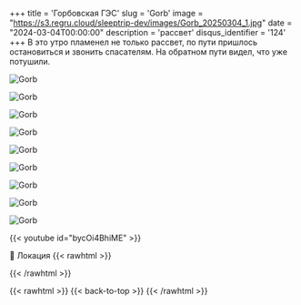 +++
title = 'Горбовская ГЭС'
slug = 'Gorb'
image = "https://s3.regru.cloud/sleeptrip-dev/images/Gorb_20250304_1.jpg"
date = "2024-03-04T00:00:00"
description = 'рассвет'
disqus_identifier = '124'
+++
В это утро пламенел не только рассвет, по пути пришлось остановиться и звонить спасателям. На обратном пути видел, что уже потушили.

![Gorb](https://s3.regru.cloud/sleeptrip-dev/images/Gorb_20250304_2.jpg)

![Gorb](https://s3.regru.cloud/sleeptrip-dev/images/Gorb_20250304_3.jpg)

![Gorb](https://s3.regru.cloud/sleeptrip-dev/images/Gorb_20250304_4.jpg)

![Gorb](https://s3.regru.cloud/sleeptrip-dev/images/Gorb_20250304_5.jpg)

![Gorb](https://s3.regru.cloud/sleeptrip-dev/images/Gorb_20250304_6.jpg)

![Gorb](https://s3.regru.cloud/sleeptrip-dev/images/Gorb_20250304_7.jpg)

![Gorb](https://s3.regru.cloud/sleeptrip-dev/images/Gorb_20250304_8.jpg)

![Gorb](https://s3.regru.cloud/sleeptrip-dev/images/Gorb_20250304_9.jpg)

![Gorb](https://s3.regru.cloud/sleeptrip-dev/images/Gorb_20250304_10.jpg)

{{< youtube id="bycOi4BhiME" >}}

📍 Локация
{{< rawhtml >}}
<div class="yandex-map-container">
<script type="text/javascript" charset="utf-8" async src="https://api-maps.yandex.ru/services/constructor/1.0/js/?um=constructor%3A5cfc3365650394e404a7fd48fae90f98f047471532184bba1235cc6ad6b46cca&amp;width=800&amp;height=400&amp;lang=ru_RU&amp;scroll=true"></script>
</div>
{{< /rawhtml >}}

{{< rawhtml >}}
{{< back-to-top >}}
{{< /rawhtml >}}